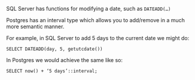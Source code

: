 <!--Title:Working with Dates-->
<!--Url:dates-->

SQL Server has functions for modifying a date, such as `DATEADD(…)`

Postgres has an interval type which allows you to add/remove in a much more semantic manner.

For example, in SQL Server to add 5 days to the current date we might do:

    SELECT DATEADD(day, 5, getutcdate())

In Postgres we would achieve the same like so:

    SELECT now() + ‘5 days’::interval;
